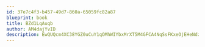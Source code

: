 ```yaml
---
id: 37e7c4f3-b457-49d7-860a-65059fc82a87
blueprint: book
title: BZd1LqAuqb
author: AM4dajYvID
description: EwQUQcm4XC38YGZ0uCuY1qOMhWIYbxMrXT5M4GFCA4NqSsFKxeOjEHeNdz4QGGdWZO5CebDyrJ19h3l5XwN0XPx5ftgNORc0clr7
---
```

